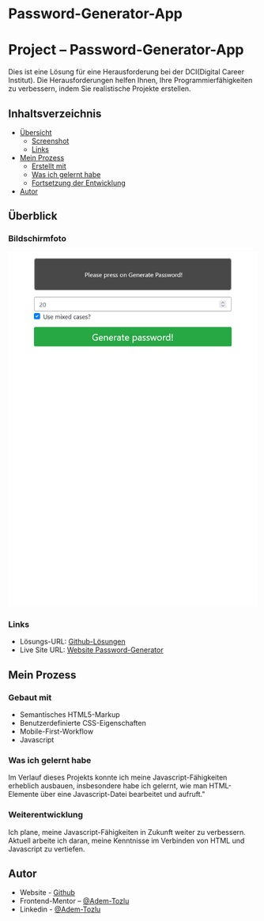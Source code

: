 # Password-Generator-App

# Project – Password-Generator-App

Dies ist eine Lösung für eine Herausforderung bei der DCI(Digital Career Institut). Die Herausforderungen helfen Ihnen, Ihre Programmierfähigkeiten zu verbessern, indem Sie realistische Projekte erstellen.

## Inhaltsverzeichnis

- [Übersicht](#Übersicht)
  - [Screenshot](#screenshot)
  - [Links](#links)
- [Mein Prozess](#my-process)
  - [Erstellt mit](#built-with)
  - [Was ich gelernt habe](#what-i-learned)
  - [Fortsetzung der Entwicklung](#continued-development)
- [Autor](#Autor)



## Überblick

### Bildschirmfoto

![Screenshot](images/password-generator.png)

### Links

- Lösungs-URL: [Github-Lösungen](https://github.com/Adem-Tozlu/Project-Password-Generator)
- Live Site URL: [Website Password-Generator](project-password-generator-chi.vercel.app/)

## Mein Prozess

### Gebaut mit

- Semantisches HTML5-Markup
- Benutzerdefinierte CSS-Eigenschaften
- Mobile-First-Workflow
- Javascript


### Was ich gelernt habe


Im Verlauf dieses Projekts konnte ich meine Javascript-Fähigkeiten erheblich ausbauen, insbesondere habe ich gelernt, wie man HTML-Elemente über eine Javascript-Datei bearbeitet und aufruft."

### Weiterentwicklung

Ich plane, meine Javascript-Fähigkeiten in Zukunft weiter zu verbessern. Aktuell arbeite ich daran, meine Kenntnisse im Verbinden von HTML und Javascript zu vertiefen.


## Autor

- Website - [Github](https://github.com/Adem-Tozlu)
- Frontend-Mentor – [@Adem-Tozlu](https://www.frontendmentor.io/profile/Adem-Tozlu)
- Linkedin - [@Adem-Tozlu](https://www.linkedin.com/in/adem-tozlu-8906b52a5)